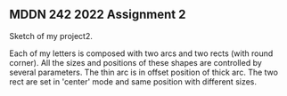 ## MDDN 242 2022 Assignment 2

Sketch of my project2.

Each of my letters is composed with two arcs and two rects (with round corner). All the sizes and positions of these shapes are controlled by several parameters. The thin arc is in offset position of thick arc. The two rect are set in 'center' mode and same position with different sizes.
